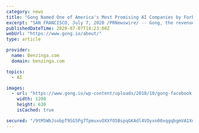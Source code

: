 ```yaml
---
category: news
title: "Gong Named One of America's Most Promising AI Companies by Forbes"
excerpt: "SAN FRANCISCO, July 7, 2020 /PRNewswire/ -- Gong, the revenue intelligence platform leveraging artificial ... For more information, visit www.gong.io or follow us on LinkedIn."
publishedDateTime: 2020-07-07T14:23:00Z
webUrl: "https://www.gong.io/about/"
type: article

provider:
  name: Benzinga.com
  domain: benzinga.com

topics:
  - AI

images:
  - url: "https://www.gong.io/wp-content/uploads/2018/10/gong-facebook.jpg"
    width: 1200
    height: 630
    isCached: true

secured: "/9tM5WbJsobpT9SG5Pg7TpmuxvOXXfO5BspqGKAdl4VOyxn00xqgqbgmVA1XdhhBCvthushXSuKQer0yTHvTOgdYWI0zcFIHCyjIo/zF0H+aTnKYWydZKjqR9Z2igRLDt19BQMn5Sj9NXdn3affkrA02Tgs4RBUC2e22JCf1hWl0P7atzeTGwaPrJnp8UQb1HmacfES0Ryn3VCtN1BObE7OCHA5i8we2rFFc73OqzZPlUK4oTs1hvzZ697lyaBdSORh50JlOR6+WJvCQsRkMhDDuMovqkEP05lgugDagbnU54xutzvo1N+Q4F66QMvwo7FcnN07i/SDFfXKnO97dbA==;KQ2AK55GdVWMjJ8d5Q3TNw=="
---
```


